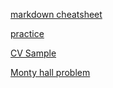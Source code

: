 [markdown cheatsheet](https://www.markdownguide.org/cheat-sheet/)

[practice](https://hackmd.io/2LgwDivvQg24WygplUvhhw?both)

[CV Sample](https://hackmd.io/heN26u2dQWmU-l6y9vyl6A)

[Monty hall problem](https://hackmd.io/PTQZ43mdRW-LIwNhFbrwbQ)
